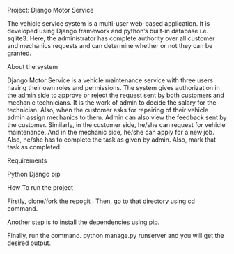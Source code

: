 Project: Django Motor Service 

The vehicle service system is a multi-user web-based application. It is developed using Django framework and python’s built-in database i.e. sqlite3. Here, the administrator has complete authority over all customer and mechanics requests and can determine whether or not they can be granted.

About the system

Django Motor Service  is a vehicle maintenance service with three users having their own roles and permissions.
The system gives authorization in the admin side to approve or reject the request sent by both customers and mechanic technicians. It is the work of admin to decide the salary for the technician. Also, when the customer asks for repairing of their vehicle admin assign mechanics to them. Admin can also view the feedback sent by the customer. Similarly, in the customer side, he/she can request for vehicle maintenance. And in the mechanic side, he/she can apply for a new job. Also, he/she has to complete the task as given by admin. Also, mark that task as completed.

Requirements

Python
Django
pip

How To run the project

Firstly, clone/fork the repogit . Then, go to that directory using cd command.

Another step is to install the dependencies using pip.

Finally, run the command. python manage.py runserver and you will get the desired output.